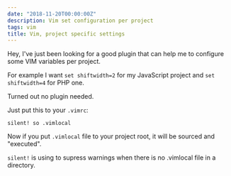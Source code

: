 ```yaml
---
date: "2018-11-20T00:00:00Z"
description: Vim set configuration per project
tags: vim
title: Vim, project specific settings
---
```


Hey,
I've just been looking for a good plugin that can help me to configure some VIM variables per project.

For example I want `set shiftwidth=2` for my JavaScript project and `set shiftwidth=4` for PHP one.

Turned out no plugin needed.

Just put this to your `.vimrc`:

```vim
silent! so .vimlocal
```

Now if you put `.vimlocal` file to your project root, it will be sourced and "executed".

`silent!` is using to supress warnings when there is no .vimlocal file in a directory.
